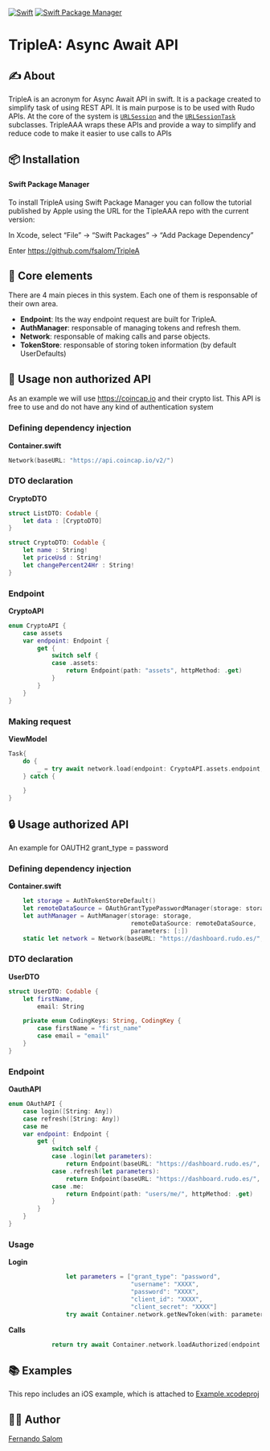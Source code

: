 [![Swift](https://img.shields.io/badge/Swift-5.3_5.4_5.5_5.6-orange?style=flat-square)](https://img.shields.io/badge/Swift-5.3_5.4_5.5_5.6-Orange?style=flat-square)
[![Swift Package Manager](https://img.shields.io/badge/Swift_Package_Manager-compatible-orange?style=flat-square)](https://img.shields.io/badge/Swift_Package_Manager-compatible-orange?style=flat-square)


# TripleA: Async Await API

## ✍️ About
TripleA is an acronym for Async Await API in swift. It is a package created to simplify task of using REST API.
It is main purpose is to be used with Rudo APIs.  At the core of the system is [`URLSession`](https://developer.apple.com/documentation/foundation/urlsession) and the [`URLSessionTask`](https://developer.apple.com/documentation/foundation/urlsessiontask) subclasses. 
TripleAAA wraps these APIs and provide a way to simplify and reduce code to make it easier to use calls to APIs

## 📦 Installation 

#### Swift Package Manager
To install TripleA using Swift Package Manager you can follow the tutorial published by Apple using the URL for the TipleAAA repo with the current version:

In Xcode, select “File” → “Swift Packages” → “Add Package Dependency”

Enter https://github.com/fsalom/TripleA

## 🦾 Core elements
There are 4 main pieces in this system. Each one of them is responsable of their own area.

- **Endpoint**: Its the way endpoint request are built for TripleA.
- **AuthManager**: responsable of managing tokens and refresh them.
- **Network**: responsable of making calls and parse objects.
- **TokenStore**: responsable of storing token information (by default UserDefaults)

## 🚀 Usage non authorized API
As an example we will use https://coincap.io and their crypto list. This API is free to use and do not have any kind of authentication system

### Defining dependency injection
**Container.swift**
```swift
Network(baseURL: "https://api.coincap.io/v2/")
```

### DTO declaration
**CryptoDTO**
```swift
struct ListDTO: Codable {
    let data : [CryptoDTO]
}

struct CryptoDTO: Codable {
    let name : String!
    let priceUsd : String!
    let changePercent24Hr : String!
}
```

### Endpoint
**CryptoAPI**
```swift
enum CryptoAPI {
    case assets
    var endpoint: Endpoint {
        get {
            switch self {
            case .assets:
                return Endpoint(path: "assets", httpMethod: .get)
            }
        }
    }
}
```

### Making request
**ViewModel**
```swift
Task{
    do {
        _ = try await network.load(endpoint: CryptoAPI.assets.endpoint, of: ListDTO.self)
    } catch {

    }
}
```

## 🔒 Usage authorized API
An example for OAUTH2 grant_type = password

### Defining dependency injection
**Container.swift**
```swift
    let storage = AuthTokenStoreDefault()
    let remoteDataSource = OAuthGrantTypePasswordManager(storage: storage, startController: getLoginController(), refreshTokenEndpoint: OAuthAPI.refresh(parametersRefresh).endpoint, tokensEndPoint: OAuthAPI.login(parametersLogin).endpoint)
    let authManager = AuthManager(storage: storage,
                                  remoteDataSource: remoteDataSource,
                                  parameters: [:])
    static let network = Network(baseURL: "https://dashboard.rudo.es/", authManager: authManager)
```

### DTO declaration
**UserDTO**
```swift
struct UserDTO: Codable {
    let firstName,
        email: String

    private enum CodingKeys: String, CodingKey {
        case firstName = "first_name"
        case email = "email"
    }
}
```

### Endpoint
**OauthAPI**
```swift
enum OAuthAPI {
    case login([String: Any])
    case refresh([String: Any])
    case me
    var endpoint: Endpoint {
        get {
            switch self {
            case .login(let parameters):
                return Endpoint(baseURL: "https://dashboard.rudo.es/", path: "auth/token/", httpMethod: .post, parameters: parameters)
            case .refresh(let parameters):
                return Endpoint(baseURL: "https://dashboard.rudo.es/", path: "auth/token/", httpMethod: .post, parameters: parameters)
            case .me:
                return Endpoint(path: "users/me/", httpMethod: .get)
            }
        }
    }
}
```

### Usage
**Login**
```swift
                let parameters = ["grant_type": "password",
                                  "username": "XXXX",
                                  "password": "XXXX",
                                  "client_id": "XXXX",
                                  "client_secret": "XXXX"]
                try await Container.network.getNewToken(with: parameters)
```

**Calls**
```swift
            return try await Container.network.loadAuthorized(endpoint: OAuthAPI.me.endpoint, of: UserDTO.self)
```

## 📚 Examples
This repo includes an iOS example, which is attached to [Example.xcodeproj](https://github.com/fsalom/TripleA/tree/main/Example)

## 👨‍💻 Author
[Fernando Salom](https://github.com/fsalom)
